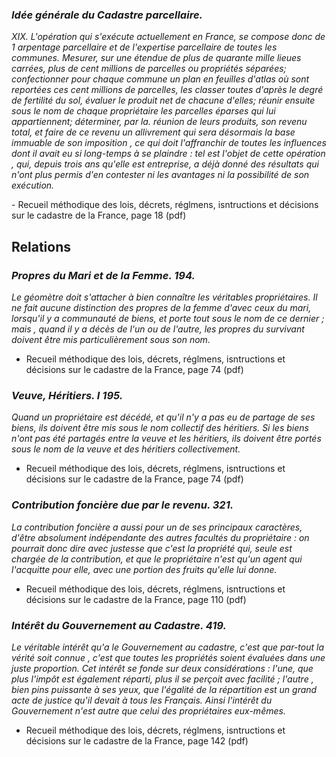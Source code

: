 <i><h3>Idée générale du Cadastre parcellaire. </h3>
<p>XIX. L'opération qui s'exécute actuellement en France, se compose donc de 1 arpentage parcellaire et de l'expertise parcellaire de toutes les communes. Mesurer, sur une étendue de plus de quarante mille lieues carrées, plus de cent millions de parcelles ou propriétés séparées; confectionner pour chaque commune un plan en feuilles d'atlas où sont reportées ces cent millions de parcelles, les classer toutes d'après le degré de fertilité du sol, évaluer le produit net de chacune d'elles; réunir ensuite sous le nom de chaque propriétaire les parcelles éparses qui lui appartiennent; déterminer, par la. réunion de leurs produits, son revenu total, et faire de ce revenu un allivrement qui sera désormais la base immuable de son imposition , ce qui doit l'affranchir de toutes les influences dont il avait eu si long-temps à se plaindre : tel est l'objet de cette opération , qui, depuis trois ans qu'elle est entreprise, a déjà donné des résultats qui n'ont plus permis d'en contester ni les avantages ni la possibilité de son exécution.</p></i>
- Recueil méthodique des lois, décrets, réglmens, isntructions et décisions sur le cadastre de la France, page 18 (pdf)

## Relations

<i><h3>Propres du Mari et de la Femme. 194. </h3>
Le géomètre doit s'attacher à bien connaître les véritables propriétaires. Il ne fait aucune distinction des propres de la femme d'avec ceux du mari, lorsqu'il y a communauté de biens, et porte tout sous le nom de ce dernier ; mais , quand il y a décès de l'un ou de l'autre, les propres du survivant doivent être mis particulièrement sous son nom. </i>
- Recueil méthodique des lois, décrets, réglmens, isntructions et décisions sur le cadastre de la France, page 74 (pdf)

<i><h3>Veuve, Héritiers. I 195. </h3>
Quand un propriétaire est décédé, et qu'il n'y a pas eu de partage de ses biens, ils doivent être mis sous le nom collectif des héritiers. Si les biens n'ont pas été partagés entre la veuve et les héritiers, ils doivent être portés sous le nom de la veuve et des héritiers collectivement.</i>
- Recueil méthodique des lois, décrets, réglmens, isntructions et décisions sur le cadastre de la France, page 74 (pdf)

<i><h3>Contribution foncière due par le revenu. 321. </h3>
La contribution foncière a aussi pour un de ses principaux caractères, d'être absolument indépendante des autres facultés du propriétaire : on pourrait donc dire avec justesse que c'est la propriété qui, seule est chargée de la contribution, et que le propriétaire n'est qu'un agent qui l'acquitte pour elle, avec une portion des fruits qu'elle lui donne.</i>
- Recueil méthodique des lois, décrets, réglmens, isntructions et décisions sur le cadastre de la France, page 110 (pdf)

<i><h3>Intérêt du Gouvernement au Cadastre. 419. </h3>
Le véritable intérêt qu'a le Gouvernement au cadastre, c'est que par-tout la vérité soit connue , c'est que toutes les propriétés soient évaluées dans une juste proportion. Cet intérêt se fonde sur deux considérations : l'une, que plus l'impôt est également réparti, plus il se perçoit avec facilité ; l'autre , bien pins puissante à ses yeux, que l'égalité de la répartition est un grand acte de justice qu'il devait à tous les Français. Ainsi l'intérêt du Gouvernement n'est autre que celui des propriétaires eux-mêmes.</i>
- Recueil méthodique des lois, décrets, réglmens, isntructions et décisions sur le cadastre de la France, page 142 (pdf)